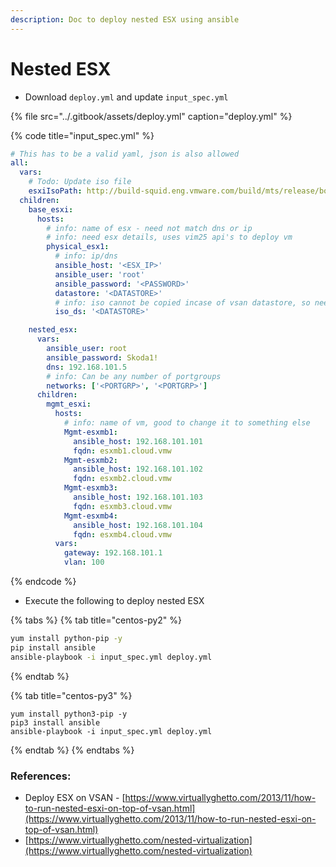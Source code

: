```yaml
---
description: Doc to deploy nested ESX using ansible
---
```


# Nested ESX

* Download `deploy.yml` and update `input_spec.yml`

{% file src="../.gitbook/assets/deploy.yml" caption="deploy.yml" %}

{% code title="input\_spec.yml" %}
```yaml
# This has to be a valid yaml, json is also allowed
all:
  vars:
    # Todo: Update iso file
    esxiIsoPath: http://build-squid.eng.vmware.com/build/mts/release/bora-15843807/publish/VMware-VMvisor-Installer-7.0.0-15843807.x86_64.iso
  children:
    base_esxi:
      hosts:
        # info: name of esx - need not match dns or ip
        # info: need esx details, uses vim25 api's to deploy vm
        physical_esx1:
          # info: ip/dns
          ansible_host: '<ESX_IP>'
          ansible_user: 'root'
          ansible_password: '<PASSWORD>'
          datastore: '<DATASTORE>'
          # info: iso cannot be copied incase of vsan datastore, so need to have a non vsan disk for iso copy
          iso_ds: '<DATASTORE>'

    nested_esx:
      vars:
        ansible_user: root
        ansible_password: Skoda1!
        dns: 192.168.101.5
        # info: Can be any number of portgroups
        networks: ['<PORTGRP>', '<PORTGRP>']
      children:
        mgmt_esxi:
          hosts:
            # info: name of vm, good to change it to something else
            Mgmt-esxmb1:
              ansible_host: 192.168.101.101
              fqdn: esxmb1.cloud.vmw
            Mgmt-esxmb2:
              ansible_host: 192.168.101.102
              fqdn: esxmb2.cloud.vmw
            Mgmt-esxmb3:
              ansible_host: 192.168.101.103
              fqdn: esxmb3.cloud.vmw
            Mgmt-esxmb4:
              ansible_host: 192.168.101.104
              fqdn: esxmb4.cloud.vmw
          vars:
            gateway: 192.168.101.1
            vlan: 100
```
{% endcode %}

* Execute the following to deploy nested ESX

{% tabs %}
{% tab title="centos-py2" %}
```bash
yum install python-pip -y
pip install ansible
ansible-playbook -i input_spec.yml deploy.yml
```
{% endtab %}

{% tab title="centos-py3" %}
```
yum install python3-pip -y
pip3 install ansible
ansible-playbook -i input_spec.yml deploy.yml
```
{% endtab %}
{% endtabs %}



### References:

* Deploy ESX on VSAN - [https://www.virtuallyghetto.com/2013/11/how-to-run-nested-esxi-on-top-of-vsan.html](https://www.virtuallyghetto.com/2013/11/how-to-run-nested-esxi-on-top-of-vsan.html)
* [https://www.virtuallyghetto.com/nested-virtualization](https://www.virtuallyghetto.com/nested-virtualization)

